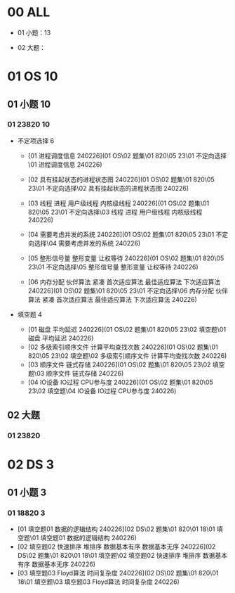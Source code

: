 # 00 ALL 

* 01 小题：13

* 02 大题：

  

# 01 OS 10



## 01 小题 10



### 01 23820 10

* 不定项选择 6

  * [01 进程调度信息 240226](01 OS\02 题集\01 820\05 23\01 不定向选择\01 进程调度信息 240226) 


  * [02 具有挂起状态的进程状态图 240226](01 OS\02 题集\01 820\05 23\01 不定向选择\02 具有挂起状态的进程状态图 240226) 


  * [03 线程 进程 用户级线程 内核级线程 240226](01 OS\02 题集\01 820\05 23\01 不定向选择\03 线程 进程 用户级线程 内核级线程 240226) 


  * [04 需要考虑并发的系统 240226](01 OS\02 题集\01 820\05 23\01 不定向选择\04 需要考虑并发的系统 240226) 


  * [05 整形信号量 整形变量 让权等待 240226](01 OS\02 题集\01 820\05 23\01 不定向选择\05 整形信号量 整形变量 让权等待 240226) 


  * [06 内存分配 伙伴算法 紧凑 首次适应算法 最佳适应算法 下次适应算法 240226](01 OS\02 题集\01 820\05 23\01 不定向选择\06 内存分配 伙伴算法 紧凑 首次适应算法 最佳适应算法 下次适应算法 240226) 


* 填空题 4

  *  [01 磁盘 平均延迟 240226](01 OS\02 题集\01 820\05 23\02 填空题\01 磁盘 平均延迟 240226) 
  *  [02 多级索引顺序文件 计算平均查找次数 240226](01 OS\02 题集\01 820\05 23\02 填空题\02 多级索引顺序文件 计算平均查找次数 240226) 
  *  [03 顺序文件 链式存储 240226](01 OS\02 题集\01 820\05 23\02 填空题\03 顺序文件 链式存储 240226) 
  *  [04 IO设备 IO过程 CPU参与度 240226](01 OS\02 题集\01 820\05 23\02 填空题\04 IO设备 IO过程 CPU参与度 240226) 
  
  

## 02 大题



### 01 23820 



# 02 DS 3



## 01 小题 3



### 01 18820 3

*  [01 填空题01 数据的逻辑结构 240226](02 DS\02 题集\01 820\01 18\01 填空题\01 填空题01 数据的逻辑结构 240226) 
*  [02 填空题02 快速排序 堆排序 数据基本有序 数据基本无序 240226](02 DS\02 题集\01 820\01 18\01 填空题\02 填空题02 快速排序 堆排序 数据基本有序 数据基本无序 240226) 
*  [03 填空题03 Floyd算法 时间复杂度 240226](02 DS\02 题集\01 820\01 18\01 填空题\03 填空题03 Floyd算法 时间复杂度 240226) 

